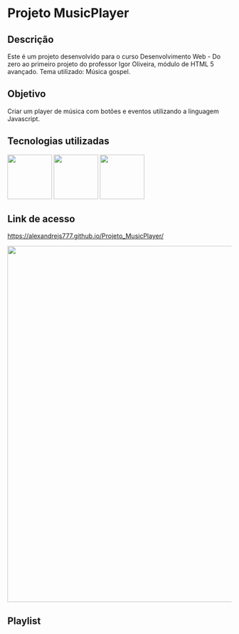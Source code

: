 # Projeto MusicPlayer

<h2>Descrição</h2>

  Este é um projeto desenvolvido para o curso Desenvolvimento Web - Do zero ao primeiro projeto do professor Igor Oliveira, módulo de HTML 5 avançado. Tema utilizado:
  Música gospel.

<h2>Objetivo</h2>

  Criar um player de música com botões e eventos utilizando a linguagem Javascript.

<h2>Tecnologias utilizadas</h2>

  <img width="100px" src="https://user-images.githubusercontent.com/85634326/129466078-52ab8e30-b728-4c3e-99f6-1f11ed42ecd6.png"> <img width="100px" src="https://user-images.githubusercontent.com/85634326/129466080-01002450-b2d7-4a54-a076-92c30b256f6f.png"> <img width="100px" src="https://user-images.githubusercontent.com/85634326/129466286-2b64b448-38b2-4e09-a06a-3eb0b5e5b662.png">
 
<h2>Link de acesso</h2>

  <a href="https://alexandrejs777.github.io/Projeto_MusicPlayer/">https://alexandrejs777.github.io/Projeto_MusicPlayer/</a>
  
  <img width="800px" src="https://user-images.githubusercontent.com/85634326/129466634-2aa865c0-692a-42b5-a172-9c8190990081.png">
  
<h2>Playlist</h2>


